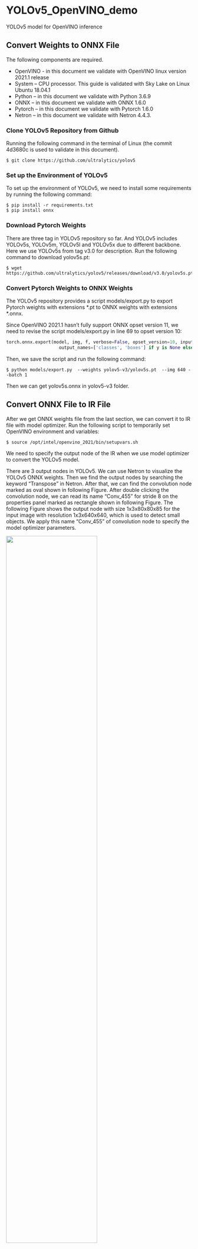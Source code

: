 # YOLOv5_OpenVINO_demo

YOLOv5 model for OpenVINO inference

##	Convert Weights to ONNX File
The following components are required.
-	OpenVINO - in this document we validate with OpenVINO linux version 2021.1 release
-	System – CPU processor. This guide is validated with Sky Lake on Linux Ubuntu 18.04.1
-	Python – in this document we validate with Python 3.6.9
-	ONNX – in this document we validate with ONNX 1.6.0
-	Pytorch – in this document we validate with Pytorch 1.6.0
-	Netron – in this document we validate with Netron 4.4.3.

###	Clone YOLOv5 Repository from Github
Running the following command in the terminal of Linux (the commit 4d3680c is used to validate in this document). 

```
$ git clone https://github.com/ultralytics/yolov5
```


###	Set up the Environment of YOLOv5
To set up the environment of YOLOv5, we need to install some requirements by running the following command:

```
$ pip install -r requirements.txt
$ pip install onnx
```

###	Download Pytorch Weights 
There are three tag in YOLOv5 repository so far. And YOLOv5 includes YOLOv5s, YOLOv5m, YOLOv5l and YOLOv5x due to different backbone. Here we use YOLOv5s from tag v3.0 for description. Run the following command to download yolov5s.pt:

```
$ wget https://github.com/ultralytics/yolov5/releases/download/v3.0/yolov5s.pt 
```


###	Convert Pytorch Weights to ONNX Weights 
The YOLOv5 repository provides a script models/export.py to export Pytorch weights with extensions *.pt to ONNX weights with extensions *.onnx.

Since OpenVINO 2021.1 hasn’t fully support ONNX opset version 11, we need to revise the script models/export.py in line 69 to opset version 10: 

```python
torch.onnx.export(model, img, f, verbose=False, opset_version=10, input_names=['images'],
                    output_names=['classes', 'boxes'] if y is None else ['output'])
```


Then, we save the script and run the following command:

```
$ python models/export.py  --weights yolov5-v3/yolov5s.pt  --img 640 --batch 1
```

Then we can get yolov5s.onnx in yolov5-v3 folder.



##	Convert ONNX File to IR File
After we get ONNX weights file from the last section, we can convert it to IR file with model optimizer. 
Run the following script to temporarily set OpenVINO environment and variables:

```
$ source /opt/intel/openvino_2021/bin/setupvars.sh
```

We need to specify the output node of the IR when we use model optimizer to convert the YOLOv5 model.

There are 3 output nodes in YOLOv5. We can use Netron to visualize the YOLOv5 ONNX weights. Then we find the output nodes by searching the keyword “Transpose” in Netron. After that, we can find the convolution node marked as oval shown in following Figure. After double clicking the convolution node, we can read its name “Conv_455” for stride 8 on the properties panel marked as rectangle shown in following Figure.  The following Figure shows the output node with size 1x3x80x80x85 for the input image with resolution 1x3x640x640, which is used to detect small objects. We apply this name “Conv_455” of convolution node to specify the model optimizer parameters.

<img src="https://github.com/violet17/yolov5_demo/blob/main/yolov5_output_node_for_stride_8.png" width="70%">

Similarly, we can find the other two output nodes “Conv_471” for stride 16 and “Conv_487” for stride 32.

we can run the following command to generate the IR of YOLOv5 model:
```
$ python /opt/intel/openvino_2021.1.110/deployment_tools/model_optimizer/mo.py  --input_model yolov5-v3/yolov5s.onnx --model_name yolov5-v3/yolov5s -s 255 --reverse_input_channels --output Conv_487,Conv_471,Conv_455
```

Where --input_model defines the pre-trained model,  the parameter --model_name is name of the network in generated IR and output .xml/.bin files, -s represents that all input values coming from original network inputs will be divided by this value, --reverse_input_channels is used to switch the input channels order from RGB to BGR (or vice versa), --output represents the name of the output operation of the model.

After that, we can get IR of YOLOv5s in FP32 in folder yolov5-v3.

##	OpenVINO Inference Python Demo(for OpenVINO version <= 2021.1)
After generate IR of YOLOv5 model, we write the inference Python demo according to the inference process of YOLOv5 model. Based on the YOLOv3 demo provided in OpenVINO default Python demos, there are mainly three points need to be revised in YOLOv5 demo:
-	Preprocessing input images by letterbox
-	YOLO region layer using Sigmoid function
-	Post-processing of the bounding box

The inference Python demo can be found at [yolov5_demo.py](https://github.com/violet17/yolov5_demo/blob/main/yolov5_demo.py)

Usage:
```
python yolov5_demo.py -i img.jpg -m yolov5s.xml
```

##	OpenVINO Inference Python Demo(for OpenVINO version > 2021.1)
Since the API of IENetwork Class is changed, running the yolov5_demo.py would get errors like :
AttributeError: 'openvino.inference_engine.ie_api.IENetwork' object has no attribute 'layers'
This is because the layers attribute in IENetwork has been removed after OpenVINO 2021.2 [https://docs.openvinotoolkit.org/2021.1/ie_python_api/classie__api_1_1IENetwork.html].

So I update the newer demo for OpenVINO 2021.2 or later, which has been tested on OpenVINO 2021.3.
Usage:
```
python yolov5_demo_OV2021.3.py -i img.jpg -m yolov5s.xml
```

## Reference

OpenVINO[https://github.com/openvinotoolkit/openvino]

YOLOv5[https://github.com/ultralytics/yolov5]
